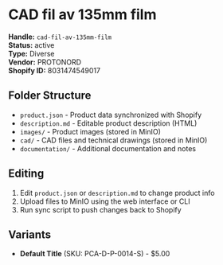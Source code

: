 # CAD fil av 135mm film

**Handle:** `cad-fil-av-135mm-film`  
**Status:** active  
**Type:** Diverse  
**Vendor:** PROTONORD  
**Shopify ID:** 8031474549017  

## Folder Structure

- `product.json` - Product data synchronized with Shopify
- `description.md` - Editable product description (HTML)
- `images/` - Product images (stored in MinIO)
- `cad/` - CAD files and technical drawings (stored in MinIO)
- `documentation/` - Additional documentation and notes

## Editing

1. Edit `product.json` or `description.md` to change product info
2. Upload files to MinIO using the web interface or CLI
3. Run sync script to push changes back to Shopify

## Variants

- **Default Title** (SKU: PCA-D-P-0014-S) - $5.00
